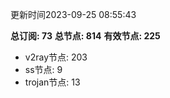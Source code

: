 更新时间2023-09-25 08:55:43

**总订阅: 73**
**总节点: 814**
**有效节点: 225**
- v2ray节点: 203
- ss节点: 9
- trojan节点: 13
